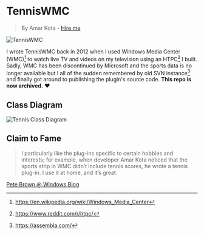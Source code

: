 # TennisWMC
> By Amar Kota - [Hire me](https://amarkota.com/resume)

![TennisWMC](https://user-images.githubusercontent.com/306958/226990830-12dcc013-8cf2-44a7-80d9-ba374ebd2126.png)

I wrote TennisWMC back in 2012 when I used Windows Media Center (WMC)[^1] to watch live TV and videos on my television using an HTPC[^2] I built. Sadly, WMC has been discontinued by Microsoft and the sports data is no longer available but I all of the sudden remembered by old SVN instance[^3] and finally got around to publishing the plugin's source code. **This repo is now archived.** :heart:

## Class Diagram
![Tennis Class Diagram](https://user-images.githubusercontent.com/306958/226995425-12fa40f1-8534-47b7-a71c-405e6b80813c.png)

## Claim to Fame
> I particularly like the plug-ins specific to certain hobbies and interests; for example, when developer Amar Kota noticed that the sports strip in WMC didn’t include tennis scores, he wrote a tennis plug-in. I use it at home, and it’s great.

[Pete Brown @ Windows Blog](https://blogs.windows.com/windowsexperience/2011/02/24/all-about-plug-ins-for-windows-media-center/)

[^1]: https://en.wikipedia.org/wiki/Windows_Media_Center
[^2]: https://www.reddit.com/r/htpc/
[^3]: https://assembla.com/
[^4]: https://learn.microsoft.com/en-us/previous-versions/windows/desktop/windows-media-center-sdk/bb189388(v=msdn.10)

